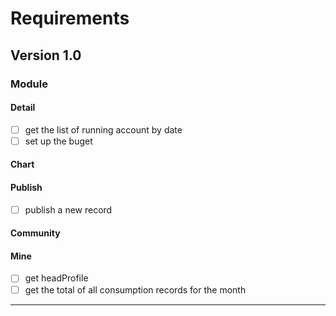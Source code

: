 # Requirements

## Version 1.0
### Module
#### Detail
- [ ] get the list of running account by date
- [ ] set up the buget

#### Chart
#### Publish
- [ ] publish a new record
#### Community
#### Mine
- [ ] get headProfile
- [ ] get the total of all consumption records for the month
---